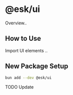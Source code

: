 # @esk/ui

Overview..

## How to Use

Import UI elements ..

## New Package Setup

```bash title="Terminal"
bun add --dev @esk/ui
```

TODO Update
